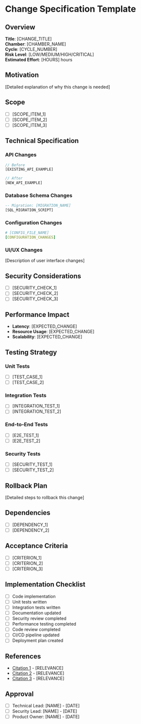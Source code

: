# Change Specification Template

## Overview
**Title**: [CHANGE_TITLE]  
**Chamber**: [CHAMBER_NAME]  
**Cycle**: [CYCLE_NUMBER]  
**Risk Level**: [LOW/MEDIUM/HIGH/CRITICAL]  
**Estimated Effort**: [HOURS] hours  

## Motivation
[Detailed explanation of why this change is needed]

## Scope
- [ ] [SCOPE_ITEM_1]
- [ ] [SCOPE_ITEM_2]
- [ ] [SCOPE_ITEM_3]

## Technical Specification

### API Changes
```typescript
// Before
[EXISTING_API_EXAMPLE]

// After  
[NEW_API_EXAMPLE]
```

### Database Schema Changes
```sql
-- Migration: [MIGRATION_NAME]
[SQL_MIGRATION_SCRIPT]
```

### Configuration Changes
```yaml
# [CONFIG_FILE_NAME]
[CONFIGURATION_CHANGES]
```

### UI/UX Changes
[Description of user interface changes]

## Security Considerations
- [ ] [SECURITY_CHECK_1]
- [ ] [SECURITY_CHECK_2]
- [ ] [SECURITY_CHECK_3]

## Performance Impact
- **Latency**: [EXPECTED_CHANGE]
- **Resource Usage**: [EXPECTED_CHANGE]
- **Scalability**: [EXPECTED_CHANGE]

## Testing Strategy

### Unit Tests
- [ ] [TEST_CASE_1]
- [ ] [TEST_CASE_2]

### Integration Tests
- [ ] [INTEGRATION_TEST_1]
- [ ] [INTEGRATION_TEST_2]

### End-to-End Tests
- [ ] [E2E_TEST_1]
- [ ] [E2E_TEST_2]

### Security Tests
- [ ] [SECURITY_TEST_1]
- [ ] [SECURITY_TEST_2]

## Rollback Plan
[Detailed steps to rollback this change]

## Dependencies
- [ ] [DEPENDENCY_1]
- [ ] [DEPENDENCY_2]

## Acceptance Criteria
- [ ] [CRITERION_1]
- [ ] [CRITERION_2]
- [ ] [CRITERION_3]

## Implementation Checklist
- [ ] Code implementation
- [ ] Unit tests written
- [ ] Integration tests written
- [ ] Documentation updated
- [ ] Security review completed
- [ ] Performance testing completed
- [ ] Code review completed
- [ ] CI/CD pipeline updated
- [ ] Deployment plan created

## References
- [Citation 1](URL) - [RELEVANCE]
- [Citation 2](URL) - [RELEVANCE]
- [Citation 3](URL) - [RELEVANCE]

## Approval
- [ ] Technical Lead: [NAME] - [DATE]
- [ ] Security Lead: [NAME] - [DATE]
- [ ] Product Owner: [NAME] - [DATE]